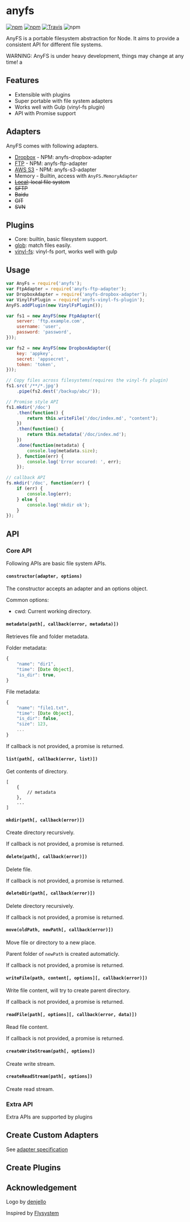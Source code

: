 # anyfs

[![npm](https://img.shields.io/npm/v/anyfs.svg?style=flat-square)](https://www.npmjs.com/package/anyfs)
[![npm](https://img.shields.io/npm/dm/anyfs.svg?style=flat-square)](https://www.npmjs.com/package/anyfs)
[![Travis](https://img.shields.io/travis/anyfs/anyfs.svg?style=flat-square)](https://travis-ci.org/anyfs/anyfs)
![npm](https://img.shields.io/npm/l/anyfs.svg?style=flat-square)

AnyFS is a portable filesystem abstraction for Node. It aims to provide a 
consistent API for different file systems. 

WARNING: AnyFS is under heavy development, things may change at any time!
a
## Features

- Extensible with plugins
- Super portable with file system adapters
- Works well with Gulp (vinyl-fs plugin)
- API with Promise support

## Adapters

AnyFS comes with following adapters.

- [Dropbox](https://github.com/anyfs/dropbox-adapter) - NPM: anyfs-dropbox-adapter
- [FTP](https://github.com/anyfs/ftp-adapter) - NPM: anyfs-ftp-adapter
- [AWS S3](https://github.com/anyfs/s3-adapter) - NPM: anyfs-s3-adapter
- Memory - Builtin, access with `AnyFS.MemoryAdapter`
- <del>[Local](https://github.com/anyfs/local-adapter): local file system</del>
- <del>SFTP</del>
- <del>Baidu</del>
- <del>GIT</del>
- <del>SVN</del>

## Plugins

- Core: builtin, basic filesystem support.
- [glob](https://github.com/anyfs/glob-plugin): match files easily.
- [vinyl-fs](https://github.com/anyfs/vinyl-fs-plugin): vinyl-fs port, works well with gulp

## Usage

```js
var AnyFs = require('anyfs');
var FtpAdapter = require('anyfs-ftp-adapter');
var DropboxAdapter = require('anyfs-dropbox-adapter');
var VinylFsPlugin = require('anyfs-vinyl-fs-plugin');
AnyFS.addPlugin(new VinylFsPlugin());

var fs1 = new AnyFS(new FtpAdapter({
    server: 'ftp.example.com',
    username: 'user',
    password: 'password',
}));

var fs2 = new AnyFS(new DropboxAdapter({
    key: 'appkey',
    secret: 'appsecret',
    token: 'token',
}));

// Copy files across filesystems(requires the vinyl-fs plugin)
fs1.src('/**/*.jpg')
    .pipe(fs2.dest('/backup/abc/'));

// Promise style API
fs1.mkdir('/doc')
    .then(function() {
        return this.writeFile('/doc/index.md', "content");
    })
    .then(function() {
        return this.metadata('/doc/index.md');
    })
    .done(function(metadata) {
        console.log(metadata.size);
    }, function(err) {
        console.log('Error occured: ', err);
    });

// callback API
fs.mkdir('/doc', function(err) {
    if (err) {
        console.log(err);
    } else {
        console.log('mkdir ok');
    }
});
```

## API

### Core API

Following APIs are basic file system APIs.

#### `constructor(adapter, options)`

The constructor accepts an adapter and an options object.

Common options: 

- cwd: Current working directory.

#### `metadata(path[, callback(error, metadata)])`

Retrieves file and folder metadata.

Folder metadata:

```js
{
    "name": "dir1",
    "time": [Date Object],
    "is_dir": true,
}
```

File metadata:

```js
{
    "name": "file1.txt",
    "time": [Date Object],
    "is_dir": false,
    "size": 123,
    ...
}
```

If callback is not provided, a promise is returned.

#### `list(path[, callback(error, list)])`

Get contents of directory.

```
[
    {
        // metadata
    },
    ...
]
```

#### `mkdir(path[, callback(error)])`

Create directory recursively.

If callback is not provided, a promise is returned.

#### `delete(path[, callback(error)])`

Delete file.

If callback is not provided, a promise is returned.

#### `deleteDir(path[, callback(error)])`

Delete directory recursively.

If callback is not provided, a promise is returned.

#### `move(oldPath, newPath[, callback(error)])`

Move file or directory to a new place.

Parent folder of `newPath` is created automaticly.

If callback is not provided, a promise is returned.

#### `writeFile(path, content[, options][, callback(error)])`

Write file content, will try to create parent directory.

If callback is not provided, a promise is returned.

#### `readFile(path[, options][, callback(error, data)])`

Read file content.

If callback is not provided, a promise is returned.

#### `createWriteStream(path[, options])`

Create write stream.

#### `createReadStream(path[, options])`

Create read stream.

### Extra API

Extra APIs are supported by plugins

## Create Custom Adapters

See [adapter specification](adapter.md)

## Create Plugins

## Acknowledgement

Logo by [denjello](https://github.com/denjello)

Inspired by [Flysystem](http://flysystem.thephpleague.com/)
